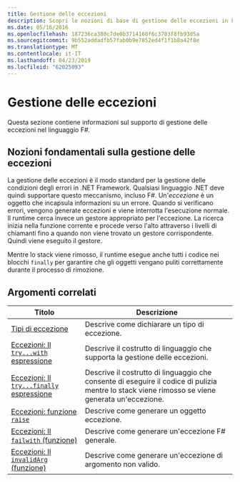 ```yaml
---
title: Gestione delle eccezioni
description: Scopri le nozioni di base di gestione delle eccezioni in F# e fare clic sui collegamenti per le espressioni e funzioni di gestione delle eccezioni.
ms.date: 05/16/2016
ms.openlocfilehash: 187236ca380c7de0b3714160f6c3703f8fb93d5a
ms.sourcegitcommit: 9b552addadfb57fab0b9e7852ed4f1f1b8a42f8e
ms.translationtype: MT
ms.contentlocale: it-IT
ms.lasthandoff: 04/23/2019
ms.locfileid: "62025093"
---
```

# <a name="exception-handling"></a>Gestione delle eccezioni

Questa sezione contiene informazioni sul supporto di gestione delle eccezioni nel linguaggio F#.

## <a name="exception-handling-basics"></a>Nozioni fondamentali sulla gestione delle eccezioni
La gestione delle eccezioni è il modo standard per la gestione delle condizioni degli errori in .NET Framework. Qualsiasi linguaggio .NET deve quindi supportare questo meccanismo, incluso F#. Un'*eccezione* è un oggetto che incapsula informazioni su un errore. Quando si verificano errori, vengono generate eccezioni e viene interrotta l'esecuzione normale. Il runtime cerca invece un gestore appropriato per l'eccezione. La ricerca inizia nella funzione corrente e procede verso l'alto attraverso i livelli di chiamanti fino a quando non viene trovato un gestore corrispondente. Quindi viene eseguito il gestore.

Mentre lo stack viene rimosso, il runtime esegue anche tutti i codice nei blocchi `finally` per garantire che gli oggetti vengano puliti correttamente durante il processo di rimozione.

## <a name="related-topics"></a>Argomenti correlati

|Titolo|Descrizione|
|-----|-----------|
|[Tipi di eccezione](exception-types.md)|Descrive come dichiarare un tipo di eccezione.|
|[Eccezioni: Il `try...with` espressione](the-try-with-expression.md)|Descrive il costrutto di linguaggio che supporta la gestione delle eccezioni.|
|[Eccezioni: Il `try...finally` espressione](the-try-finally-expression.md)|Descrive il costrutto di linguaggio che consente di eseguire il codice di pulizia mentre lo stack viene rimosso se viene generata un'eccezione.|
|[Eccezioni: funzione `raise`](the-raise-Function.md)|Descrive come generare un oggetto eccezione.|
|[Eccezioni: Il `failwith` (funzione)](the-failwith-function.md)|Descrive come generare un'eccezione F# generale.|
|[Eccezioni: Il `invalidArg` (funzione)](the-invalidArg-function.md)|Descrive come generare un'eccezione di argomento non valido.|